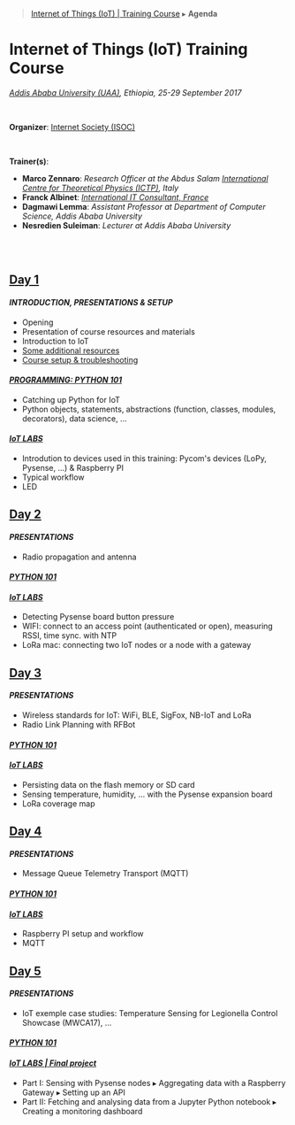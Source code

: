 > [Internet of Things (IoT) | Training Course](agenda.md) ▸ **Agenda**

# Internet of Things (IoT) Training Course
*[Addis Ababa University (UAA)](http://www.aau.edu.et), Ethiopia, 25-29 September 2017*

<br />

**Organizer**: [Internet Society (ISOC)](https://www.internetsociety.org)

<br />

**Trainer(s)**:
* **Marco Zennaro**: *Research Officer at the Abdus Salam [International Centre for Theoretical Physics (ICTP)](https://www.ictp.it), Italy*
* **Franck Albinet**: [*International IT Consultant, France*](https://www.linkedin.com/in/franckalbinet)
* **Dagmawi Lemma**: *Assistant Professor at Department of Computer Science, Addis Ababa University*
* **Nesredien Suleiman**: *Lecturer at Addis Ababa University*

<br /><br />

## [Day 1](agenda.md)
#### *INTRODUCTION, PRESENTATIONS & SETUP*
 * Opening
 * Presentation of course resources and materials
 * Introduction to IoT
 * [Some additional resources](./labs/resources.md)
 * [Course setup & troubleshooting](./labs/setup.md)

#### *[PROGRAMMING: PYTHON 101](https://github.com/franckalbinet/iot-uaa-isoc/tree/master/python-fundamentals)*
 * Catching up Python for IoT
 * Python objects, statements, abstractions (function, classes, modules, decorators), data science, ...

#### *[IoT LABS](./labs/1-lab-day-1.md)*
 * Introdution to devices used in this training: Pycom's devices (LoPy, Pysense, ...) & Raspberry PI
 * Typical workflow
 * LED
 
## [Day 2](agenda.md) 
#### *PRESENTATIONS*
  * Radio propagation and antenna

#### *[PYTHON 101](https://github.com/franckalbinet/iot-uaa-isoc/tree/master/python-fundamentals)*

#### *[IoT LABS](./labs/2-lab-day-2.md)*
  * Detecting Pysense board button pressure
  * WIFI: connect to an access point (authenticated or open), measuring RSSI, time sync. with NTP
  * LoRa mac: connecting two IoT nodes or a node with a gateway
 
## [Day 3](agenda.md) 
#### *PRESENTATIONS*
  * Wireless standards for IoT: WiFi, BLE, SigFox, NB-IoT and LoRa
  * Radio Link Planning with RFBot
  
#### *[PYTHON 101](https://github.com/franckalbinet/iot-uaa-isoc/tree/master/python-fundamentals)*

#### *[IoT LABS](./labs/3-lab-day-3.md)*
  * Persisting data on the flash memory or SD card
  * Sensing temperature, humidity, ... with the Pysense expansion board
  * LoRa coverage map
  
## [Day 4](agenda.md)
#### *PRESENTATIONS*
  * Message Queue Telemetry Transport (MQTT)

#### *[PYTHON 101](https://github.com/franckalbinet/iot-uaa-isoc/tree/master/python-fundamentals)*

#### *[IoT LABS](./labs/4-lab-day-4.md)*
  * Raspberry PI setup and workflow
  * MQTT
  
## [Day 5](agenda.md)
#### *PRESENTATIONS*
  * IoT exemple case studies: Temperature Sensing for Legionella Control Showcase (MWCA17), ...
  
#### *[PYTHON 101](https://github.com/franckalbinet/iot-uaa-isoc/tree/master/python-fundamentals)*

#### *[IoT LABS | Final project](./labs/5-lab-day-5.md)*
  * Part I: Sensing with Pysense nodes ▸ Aggregating data with a Raspberry Gateway ▸ Setting up an API
  * Part II: Fetching and analysing data from a Jupyter Python notebook ▸ Creating a monitoring dashboard

  

